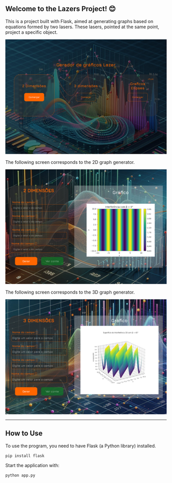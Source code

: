 <h2>Welcome to the Lazers Project! 😊</h2>
<p>
This is a project built with Flask, aimed at generating graphs based on equations formed by two lasers. These lasers, pointed at the same point, project a specific object.
</p>
<img src="static/img/main-screen.png" />

<p>
  The following screen corresponds to the 2D graph generator.
</p>
<img src="static/img/2d.png" />

<p>
  The following screen corresponds to the 3D graph generator.
</p>
<img src="static/img/3d.png" />
<hr/>
<h2>How to Use</h2>
<p>To use the program, you need to have Flask (a Python library) installed.</p>

```
pip install flask
```
<p>Start the application with:</p>

```
python app.py
```



